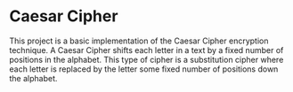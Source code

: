 # Caesar Cipher
This project is a basic implementation of the Caesar Cipher encryption technique. A Caesar Cipher shifts each letter in a text by a fixed number of positions in the alphabet. This type of cipher is a substitution cipher where each letter is replaced by the letter some fixed number of positions down the alphabet.
